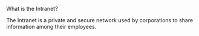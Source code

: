 What is the Intranet?

The Intranet is a private and secure network used by corporations to share information among their employees.




